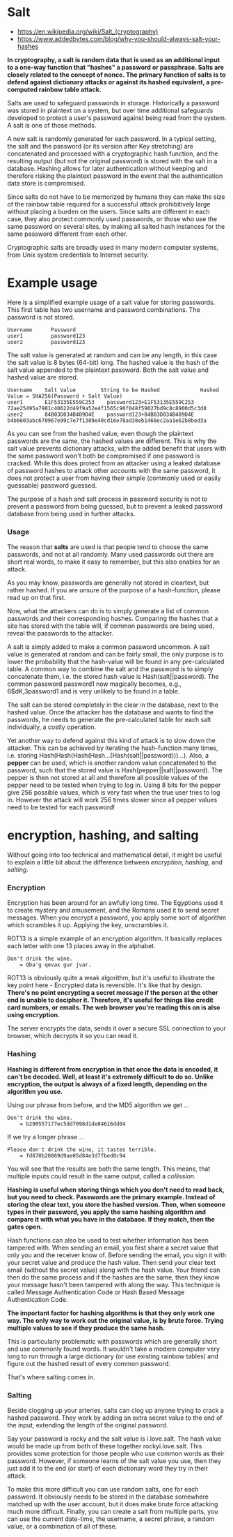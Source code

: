 # Salt 

* https://en.wikipedia.org/wiki/Salt_(cryptography)
* https://www.addedbytes.com/blog/why-you-should-always-salt-your-hashes

__In cryptography, a salt is random data that is used as an additional input to a one-way function that "hashes" a password or passphrase. Salts are closely related to the concept of nonce. The primary function of salts is to defend against dictionary attacks or against its hashed equivalent, a pre-computed rainbow table attack.__

Salts are used to safeguard passwords in storage. Historically a password was stored in plaintext on a system, but over time additional safeguards developed to protect a user's password against being read from the system. A salt is one of those methods.

A new salt is randomly generated for each password. In a typical setting, the salt and the password (or its version after Key stretching) are concatenated and processed with a cryptographic hash function, and the resulting output (but not the original password) is stored with the salt in a database. Hashing allows for later authentication without keeping and therefore risking the plaintext password in the event that the authentication data store is compromised.

Since salts do not have to be memorized by humans they can make the size of the rainbow table required for a successful attack prohibitively large without placing a burden on the users. Since salts are different in each case, they also protect commonly used passwords, or those who use the same password on several sites, by making all salted hash instances for the same password different from each other.

Cryptographic salts are broadly used in many modern computer systems, from Unix system credentials to Internet security.

# Example usage

Here is a simplified example usage of a salt value for storing passwords. This first table has two username and password combinations. The password is not stored.

```
Username	  Password
user1	      password123
user2	      password123
```

The salt value is generated at random and can be any length, in this case the salt value is 8 bytes (64-bit) long. The hashed value is the hash of the salt value appended to the plaintext password. Both the salt value and hashed value are stored.

```
Username	Salt Value	      String to be Hashed	          Hashed Value = SHA256(Password + Salt Value)
user1	    E1F53135E559C253	password123+E1F53135E559C253	72ae25495a7981c40622d49f9a52e4f1565c90f048f59027bd9c8c8900d5c3d8
user2	    84B03D034B409D4E	password123+84B03D034B409D4E	b4b6603abc670967e99c7e7f1389e40cd16e78ad38eb1468ec2aa1e62b8bed3a
```

As you can see from the hashed value, even though the plaintext passwords are the same, the hashed values are different. This is why the salt value prevents dictionary attacks, with the added benefit that users with the same password won't both be compromised if one password is cracked. While this does protect from an attacker using a leaked database of password hashes to attack other accounts with the same password, it does not protect a user from having their simple (commonly used or easily guessable) password guessed.

The purpose of a hash and salt process in password security is not to prevent a password from being guessed, but to prevent a leaked password database from being used in further attacks.


### Usage

The reason that __salts__ are used is that people tend to choose the same passwords, and not at all randomly. Many used passwords out there are short real words, to make it easy to remember, but this also enables for an attack.

As you may know, passwords are generally not stored in cleartext, but rather hashed. If you are unsure of the purpose of a hash-function, please read up on that first.

Now, what the attackers can do is to simply generate a list of common passwords and their corresponding hashes. Comparing the hashes that a site has stored with the table will, if common passwords are being used, reveal the passwords to the attacker.

A salt is simply added to make a common password uncommon. A salt value is generated at random and can be fairly small, the only purpose is to lower the probability that the hash-value will be found in any pre-calculated table. A common way to combine the salt and the password is to simply concatenate them, i.e. the stored hash value is Hash(salt||password). The common password password1 now magically becomes, e.g., 6$dK,3password1 and is very unlikely to be found in a table.

The salt can be stored completely in the clear in the database, next to the hashed value. Once the attacker has the database and wants to find the passwords, he needs to generate the pre-calculated table for each salt individually, a costly operation.

Yet another way to defend against this kind of attack is to slow down the attacker. This can be achieved by iterating the hash-function many times, i.e. storing Hash(Hash(Hash(Hash…(Hash(salt||password)))…). Also, a __pepper__ can be used, which is another random value concatenated to the password, such that the stored value is Hash(pepper||salt||password). The pepper is then not stored at all and therefore all possible values of the pepper need to be tested when trying to log in. Using 8 bits for the pepper give 256 possible values, which is very fast when the true user tries to log in. However the attack will work 256 times slower since all pepper values need to be tested for each password!

# encryption, hashing, and salting

Without going into too technical and mathematical detail, it might be useful to explain a little bit about the difference between _encryption_, _hashing_, and _salting_.

### Encryption

Encryption has been around for an awfully long time. The Egyptions used it to create mystery and amusement, and the Romans used it to send secret messages. When you encrypt a password, you apply some sort of algorithm which scrambles it up. Applying the key, unscrambles it.

ROT13 is a simple example of an encryption algorithm. It basically replaces each letter with one 13 places away in the alphabet.

```
Don't drink the wine. 
    = Qba'g qevax gur jvar.
```

ROT13 is obviously quite a weak algorithm, but it's useful to illustrate the key point here - Encrypted data is reversible. It's like that by design. __There's no point encrypting a secret message if the person at the other end is unable to decipher it. Therefore, it's useful for things like credit card numbers, or emails. The web browser you're reading this on is also using encryption.__

The server encrypts the data, sends it over a secure SSL connection to your browser, which decrypts it so you can read it.

### Hashing

__Hashing is different from encryption in that once the data is encoded, it can't be decoded. Well, at least it's extremely difficult to do so. Unlike encryption, the output is always of a fixed length, depending on the algorithm you use.__

Using our phrase from before, and the MD5 algorithm we get ...

```
Don't drink the wine. 
    = b290557177ec5dd7098d1de84616dd04
```

If we try a longer phrase ...

```
Please don't drink the wine, it tastes terrible. 
    = fd870b20869d9ae05d84e3d7fbed0c94
```

You will see that the results are both the same length. This means, that multiple inputs could result in the same output, called a _collission_.

__Hashing is useful when storing things which you don't need to read back, but you need to check. Passwords are the primary example. Instead of storing the clear text, you store the hashed version. Then, when someone types in their password, you apply the same hashing algorithm and compare it with what you have in the database. If they match, then the gates open.__

Hash functions can also be used to test whether information has been tampered with. When sending an email, you first share a secret value that only you and the receiver know of. Before sending the email, you sign it with your secret value and produce the hash value. Then send your clear text email (without the secret value) along with the hash value. Your friend can then do the same process and if the hashes are the same, then they know your message hasn't been tampered with along the way. This technique is called Message Authentication Code or Hash Based Message Authentication Code.

__The important factor for hashing algorithms is that they only work one way. The only way to work out the original value, is by brute force. Trying multiple values to see if they produce the same hash.__

This is particularly problematic with passwords which are generally short and use commonly found words. It wouldn't take a modern computer very long to run through a large dictionary (or use existing rainbow tables) and figure out the hashed result of every common password.

That's where salting comes in.

### Salting
Beside clogging up your arteries, salts can clog up anyone trying to crack a hashed password. They work by adding an extra secret value to the end of the input, extending the length of the original password.

Say your password is rocky and the salt value is i.love.salt. The hash value would be made up from both of these together rockyi.love.salt. This provides some protection for those people who use common words as their password. However, if someone learns of the salt value you use, then they just add it to the end (or start) of each dictionary word they try in their attack.

To make this more difficult you can use random salts, one for each password. It obviously needs to be stored in the database somewhere matched up with the user account, but it does make brute force attacking much more difficult. Finally, you can create a salt from multiple parts, you can use the current date-time, the username, a secret phrase, a random value, or a combination of all of these.

